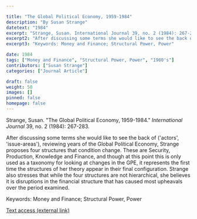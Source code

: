 ```yaml
---

title: "The Global Political Economy, 1959-1984"
description: "By Susan Strange"
datetext: "1984"
excerpt: "Strange, Susan. International Journal 39, no. 2 (1984): 267-283."
excerpt2: "After discussing some terms she would like to see the back of ('actors', 'issue-areas'), reviewing years of the Global Political Economy, Strange proposes four structures that condition change. These are Security, Production, Knowledge and Finance, and though at this point this is only used as a taxonomy for looking at changes in the GPE, it represents the first time the structures of her theory appear in their final configuration. Strange also stresses that while the four structures are not hierarchical, she believes it is disruptions in the financial structure that has caused most upheavals over the period examined."
excerpt3: "Keywords: Money and Finance; Structural Power, Power"

date: 1984
tags: ["Money and Finance", "Structural Power, Power", "1980's"]
contributors: ["Susan Strange"]
categories: ["Journal Article"]

draft: false
weight: 50
images: []
pinned: false
homepage: false
---
```


Strange, Susan. "The Global Political Economy, 1959-1984." *International Journal* 39, no. 2 (1984): 267-283.

After discussing some terms she would like to see the back of ('actors', 'issue-areas'), reviewing years of the Global Political Economy, Strange proposes four structures that condition change. These are Security, Production, Knowledge and Finance, and though at this point this is only used as a taxonomy for looking at changes in the GPE, it represents the first time the structures of her theory appear in their final configuration. Strange also stresses that while the four structures are not hierarchical, she believes it is disruptions in the financial structure that has caused most upheavals over the period examined.

Keywords: Money and Finance; Structural Power, Power

[Text access (external link)](https://doi.org/10.1177/002070208403900203)
